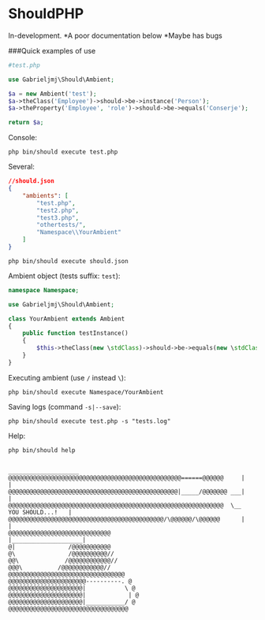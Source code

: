ShouldPHP
=========

In-development.
*A poor documentation below
*Maybe has bugs

###Quick examples of use

```php
#test.php

use Gabrieljmj\Should\Ambient;

$a = new Ambient('test');
$a->theClass('Employee')->should->be->instance('Person');
$a->theProperty('Employee', 'role')->should->be->equals('Conserje');

return $a;
```
Console:
```
php bin/should execute test.php
```

Several:
```json
//should.json
{
    "ambients": [
        "test.php",
        "test2.php",
        "test3.php",
        "othertests/",
        "Namespace\\YourAmbient"
    ]
}
```
```
php bin/should execute should.json
```

Ambient object (tests suffix: ```test```):
```php
namespace Namespace;

use Gabrieljmj\Should\Ambient;

class YourAmbient extends Ambient
{
    public function testInstance()
    {
        $this->theClass(new \stdClass)->should->be->equals(new \stdClass);
    }
}
```

Executing ambient (use ```/``` instead ```\```):
```
php bin/should execute Namespace/YourAmbient
```


Saving logs (command ```-s|--save```):
```
php bin/should execute test.php -s "tests.log"
```

Help:
```
php bin/should help
```

```
                                                                   ____________________
@@@@@@@@@@@@@@@@@@@@@@@@@@@@@@@@@@@@@@@@@@@@@@@@@======@@@@@@     |                    |
@@@@@@@@@@@@@@@@@@@@@@@@@@@@@@@@@@@@@@@@@@@@@@@@|_____/@@@@@@@ ___|                    |
@@@@@@@@@@@@@@@@@@@@@@@@@@@@@@@@@@@@@@@@@@@@@@@@@@@@@@@@@@@@@  \__    YOU SHOULD...!   |
@@@@@@@@@@@@@@@@@@@@@@@@@@@@@@@@@@@@@@@@@@@@/\@@@@@@/\@@@@@@      |                    |
@@@@@@@@@@@@@@@@@@@@@@@@@@@@@                                     |____________________|
@|               /@@@@@@@@@@@
@\               /@@@@@@@@@@//
@@\             /@@@@@@@@@@@@//
@@@\          /@@@@@@@@@@@@//
@@@@@@@@@@@@@@@@@@@@@@@@@@@@@@@@@
@@@@@@@@@@@@@@@@@@@@@@----------. @
@@@@@@@@@@@@@@@@@@@@@|           \ @
@@@@@@@@@@@@@@@@@@@@@|            | @
@@@@@@@@@@@@@@@@@@@@@|___________/ @
@@@@@@@@@@@@@@@@@@@@@@@@@@@@@@@@@@
```
